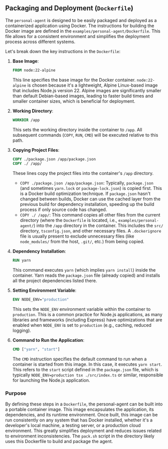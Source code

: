 ## Packaging and Deployment (`Dockerfile`)

The `personal-agent` is designed to be easily packaged and deployed as a containerized application using Docker. The instructions for building the Docker image are defined in the `examples/personal-agent/Dockerfile`. This file allows for a consistent environment and simplifies the deployment process across different systems.

Let's break down the key instructions in the `Dockerfile`:

1.  **Base Image**:
    ```dockerfile
    FROM node:22-alpine
    ```
    This line specifies the base image for the Docker container. `node:22-alpine` is chosen because it's a lightweight, Alpine Linux-based image that includes Node.js version 22. Alpine images are significantly smaller than default Debian-based images, leading to faster build times and smaller container sizes, which is beneficial for deployment.

2.  **Working Directory**:
    ```dockerfile
    WORKDIR /app
    ```
    This sets the working directory inside the container to `/app`. All subsequent commands (`COPY`, `RUN`, `CMD`) will be executed relative to this path.

3.  **Copying Project Files**:
    ```dockerfile
    COPY ./package.json /app/package.json
    COPY ./ /app/
    ```
    These lines copy the project files into the container's `/app` directory.
    *   `COPY ./package.json /app/package.json`: Typically, `package.json` (and sometimes `yarn.lock` or `package-lock.json`) is copied first. This is a Docker build optimization technique. If `package.json` hasn't changed between builds, Docker can use the cached layer from the previous build for dependency installation, speeding up the build process if only source code has changed.
    *   `COPY ./ /app/`: This command copies all other files from the current directory (where the `Dockerfile` is located, i.e., `examples/personal-agent/`) into the `/app` directory in the container. This includes the `src/` directory, `tsconfig.json`, and other necessary files. A `.dockerignore` file is usually present to exclude unnecessary files (like `node_modules/` from the host, `.git/`, etc.) from being copied.

4.  **Dependency Installation**:
    ```dockerfile
    RUN yarn
    ```
    This command executes `yarn` (which implies `yarn install`) inside the container. Yarn reads the `package.json` file (already copied) and installs all the project dependencies listed there.

5.  **Setting Environment Variable**:
    ```dockerfile
    ENV NODE_ENV="production"
    ```
    This sets the `NODE_ENV` environment variable within the container to `production`. This is a common practice for Node.js applications, as many libraries and frameworks (including Express) have optimizations that are enabled when `NODE_ENV` is set to `production` (e.g., caching, reduced logging).

6.  **Command to Run the Application**:
    ```dockerfile
    CMD ["yarn", "start"]
    ```
    The `CMD` instruction specifies the default command to run when a container is started from this image. In this case, it executes `yarn start`. This refers to the `start` script defined in the `package.json` file, which is typically `NODE_ENV=production tsx ./src/index.ts` or similar, responsible for launching the Node.js application.

### Purpose

By defining these steps in a `Dockerfile`, the personal-agent can be built into a portable container image. This image encapsulates the application, its dependencies, and its runtime environment. Once built, this image can be run consistently on any system that has Docker installed, whether it's a developer's local machine, a testing server, or a production cloud environment. This greatly simplifies deployment and reduces issues related to environment inconsistencies. The `pack.sh` script in the directory likely uses this Dockerfile to build and package the agent.
